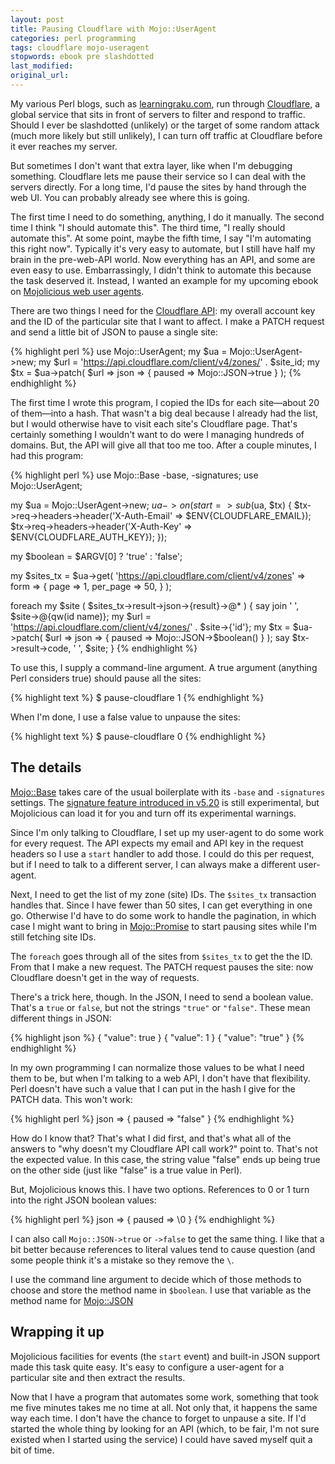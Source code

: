 ```yaml
---
layout: post
title: Pausing Cloudflare with Mojo::UserAgent
categories: perl programming
tags: cloudflare mojo-useragent
stopwords: ebook pre slashdotted
last_modified:
original_url:
---
```


My various Perl blogs, such as [learningraku.com](https://www.learningraku.com), run through [Cloudflare](https://www.cloudflare.com), a global service that sits in front of servers to filter and respond to traffic. Should I ever be slashdotted (unlikely) or the target of some random attack (much more likely but still unlikely), I can turn off traffic at Cloudflare before it ever reaches my server.

<!--more-->

But sometimes I don't want that extra layer, like when I'm debugging something. Cloudflare lets me pause their service so I can deal with the servers directly. For a long time, I'd pause the sites by hand through the web UI. You can probably already see where this is going.

The first time I need to do something, anything, I do it manually. The second time I think "I should automate this". The third time, "I really should automate this". At some point, maybe the fifth time, I say "I'm automating this right now". Typically it's very easy to automate, but I still have half my brain in the pre-web-API world. Now everything has an API, and some are even easy to use. Embarrassingly, I didn't think to automate this because the task deserved it. Instead, I wanted an example for my upcoming ebook on [Mojolicious web user agents](https://leanpub.com/mojo_web_clients).

There are two things I need for the [Cloudflare API](https://api.cloudflare.com): my overall account key and the ID of the particular site that I want to affect. I make a PATCH request and send a little bit of JSON to pause a single site:

{% highlight perl %}
use Mojo::UserAgent;
my $ua = Mojo::UserAgent->new;
my $url = 'https://api.cloudflare.com/client/v4/zones/' . $site_id;
my $tx = $ua->patch( $url =>
	json => { paused => Mojo::JSON->true }
	);
{% endhighlight %}

The first time I wrote this program, I copied the IDs for each site—about 20 of them—into a hash. That wasn't a big deal because I already had the list, but I would otherwise have to visit each site's Cloudflare page. That's certainly something I wouldn't want to do were I managing hundreds of domains. But, the API will give all that too me too. After a couple minutes, I had this program:

{% highlight perl %}
use Mojo::Base -base, -signatures;
use Mojo::UserAgent;

my $ua = Mojo::UserAgent->new;
$ua->on( start => sub ($ua, $tx) {
	$tx->req->headers->header('X-Auth-Email' => $ENV{CLOUDFLARE_EMAIL});
	$tx->req->headers->header('X-Auth-Key'   => $ENV{CLOUDFLARE_AUTH_KEY});
	});

my $boolean = $ARGV[0] ? 'true' : 'false';

my $sites_tx = $ua->get(
	'https://api.cloudflare.com/client/v4/zones' =>
	form => {
		page     => 1,
		per_page => 50,
		}
	);

foreach my $site ( $sites_tx->result->json->{result}->@* ) {
	say join ' ', $site->@{qw(id name)};
	my $url = 'https://api.cloudflare.com/client/v4/zones/' . $site->{'id'};
	my $tx = $ua->patch( $url =>
		json => { paused => Mojo::JSON->$boolean() }
		);
	say $tx->result->code, ' ', $site;
	}
{% endhighlight %}

To use this, I supply a command-line argument. A true argument (anything Perl considers true) should pause all the sites:

{% highlight text %}
$ pause-cloudflare 1
{% endhighlight %}

When I'm done, I use a false value to unpause the sites:

{% highlight text %}
$ pause-cloudflare 0
{% endhighlight %}

## The details

[Mojo::Base](https://mojolicious.org/perldoc/Mojo/Base) takes care of the usual boilerplate with its `-base` and `-signatures` settings. The [signature feature introduced in v5.20](https://www.effectiveperlprogramming.com/2015/04/use-v5-20-subroutine-signatures/) is still experimental, but Mojolicious can load it for you and turn off its experimental warnings.

Since I'm only talking to Cloudflare, I set up my user-agent to do some work for every request. The API expects my email and API key in the request headers so I use a `start` handler to add those. I could do this per request, but if I need to talk to a different server, I can always make a different user-agent.

Next, I need to get the list of my zone (site) IDs. The `$sites_tx` transaction handles that. Since I have fewer than 50 sites, I can get everything in one go. Otherwise I'd have to do some work to handle the pagination, in which case I might want to bring in [Mojo::Promise](https://metacpan.org/pod/Mojo::Promise) to start pausing sites while I'm still fetching site IDs.

The `foreach` goes through all of the sites from `$sites_tx` to get the the ID. From that I make a new request. The PATCH request pauses the site: now Cloudflare doesn't get in the way of requests.

There's a trick here, though. In the JSON, I need to send a boolean value. That's a `true` or `false`, but not the strings `"true"` or `"false"`. These mean different things in JSON:

{% highlight json %}
{ "value": true }
{ "value": 1 }
{ "value": "true" }
{% endhighlight %}

In my own programming I can normalize those values to be what I need them to be, but when I'm talking to a web API, I don't have that flexibility. Perl doesn't have such a value that I can put in the hash I give for the PATCH data. This won't work:

{% highlight perl %}
json => { paused => "false" }
{% endhighlight %}

How do I know that? That's what I did first, and that's what all of the answers to "why doesn't my Cloudflare API call work?" point to. That's not the expected value. In this case, the string value "false" ends up being true on the other side (just like "false" is a true value in Perl).

But, Mojolicious knows this. I have two options. References to 0 or 1 turn into the right JSON boolean values:

{% highlight perl %}
json => { paused => \0 }
{% endhighlight %}

I can also call `Mojo::JSON->true` or `->false` to get the same
thing. I like that a bit better because references to literal values
tend to cause question (and some people think it's a mistake so they
remove the `\`.

I use the command line argument to decide which of those methods to
choose and store the method name in `$boolean`. I use that variable as
the method name for
[Mojo::JSON](https://mojolicious.org/perldoc/Mojo/JSON)

## Wrapping it up

Mojolicious facilities for events (the `start` event) and built-in JSON support made this task quite easy. It's easy to configure a user-agent for a particular site and then extract the results.

Now that I have a program that automates some work, something that took me five minutes takes me no time at all. Not only that, it happens the same way each time. I don't have the chance to forget to unpause a site. If I'd started the whole thing by looking for an API (which, to be fair, I'm not sure existed when I started using the service) I could have saved myself quit a bit of time.
